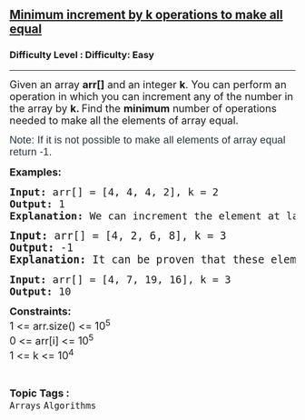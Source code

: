 <h2><a href="https://www.geeksforgeeks.org/problems/minimum-increment-by-k-operations-to-make-all-equal/1?page=3&sortBy=latest">Minimum increment by k operations to make all equal</a></h2><h3>Difficulty Level : Difficulty: Easy</h3><hr><div class="problems_problem_content__Xm_eO"><p><span style="font-size: 18px;">Given an array <strong>arr[]</strong> and an integer <strong>k</strong>. You can perform an operation in which you can increment any of the number in the array by <strong>k. </strong>Find the <strong>minimum</strong> number of operations needed to make all the elements of array equal.</span></p>
<p><span style="color: #273239; font-family: Nunito, sans-serif; font-size: 18px; letter-spacing: 0.162px; background-color: #ffffff;">Note: If it is not possible to make all elements of array equal return -1.</span></p>
<p><strong style="font-size: 18px;">Examples:</strong></p>
<pre><span style="font-size: 18px;"><strong>Input: </strong>arr[] = [4, 4, 4, 2],</span><span style="font-size: 18px;"> k = 2</span><span style="font-size: 18px;">
<strong>Output: </strong>1<strong>
Explanation: </strong>We can increment the element at last index of the array by 2 to make all the elements equal to 4.<br></span></pre>
<pre><span style="font-size: 14pt;"><strong>Input: </strong>arr[] = [4, 2, 6, 8], k = 3
<strong>Output: </strong>-1<strong>
Explanation: </strong>It can be proven that these elements can't be made equal by applying any number of operations.</span></pre>
<pre><span style="font-size: 18px;"><strong>Input: </strong>arr[] = [4, 7, 19, 16],</span><span style="font-size: 18px;"> k = 3</span><span style="font-size: 18px;">
<strong>Output: </strong>10</span></pre>
<p><span style="font-size: 18px;"><strong>Constraints:<br></strong>1 &lt;= arr.size() &lt;= 10<sup>5</sup><strong><br></strong></span><span style="font-size: 18px;">0 &lt;= arr[i]&nbsp;</span><span style="font-size: 18px;">&lt;= 10<sup>5</sup></span><span style="font-size: 18px;"><br></span><span style="font-size: 18px;">1 &lt;= k &lt;= 10<sup>4</sup></span></p></div><br><p><span style=font-size:18px><strong>Topic Tags : </strong><br><code>Arrays</code>&nbsp;<code>Algorithms</code>&nbsp;